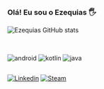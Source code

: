 ### Olá! Eu sou o Ezequias 🖐️

![Ezequias GitHub stats](https://github-readme-stats.vercel.app/api?username=DevEzequias&show_icons=true&theme=tokyonight)

##

<div style="display: inline_block"><br/>
<img alt="android" src="https://img.shields.io/badge/Android-3DDC84?style=for-the-badge&logo=android&logoColor=white"/>
<img alt="kotlin" src="https://img.shields.io/badge/Kotlin-0095D5?&style=for-the-badge&logo=kotlin&logoColor=white"/>
<img alt="java" src="https://img.shields.io/badge/Java-ED8B00?style=for-the-badge&logo=java&logoColor=white"/>
</div>

##

[![Linkedin](https://img.shields.io/badge/LinkedIn-0077B5?style=for-the-badge&logo=linkedin&logoColor=white)](https://www.linkedin.com/in/ezequias-santos-ribeiro-b947b947/)
[![Steam](https://img.shields.io/badge/Steam-000000?style=for-the-badge&logo=steam&logoColor=white)](https://steamcommunity.com/profiles/76561198181565178/)
